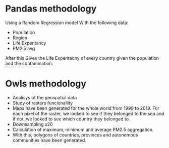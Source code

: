 # Pandas methodology
Using a Random Regression model 
With the following data: 
 - Population
 - Region
 - Life Expentancy
 - PM2.5 avg

After this Gives the Life Expentacny of every country given the population and the contamination.


# Owls methodology
- Analisys of the geospatial data 
- Study of rasters funcionallity
- Maps have been generated for the whole world from 1999 to 2019. For each pixel of the raster, we looked to see if they belonged to the sea and if not, we looked to see which country they belonged to.
- Downsampling x20
- Calculation of maximum, minimum and average PM2.5 aggregation.
- With this, polygons of countries, provinces and autonomous communities have been generated.